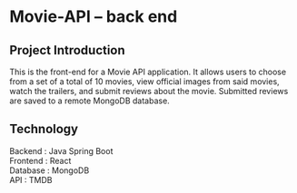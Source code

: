 # Movie-API – back end


## Project Introduction
This is the front-end for a Movie API application. It allows users to choose from a set of a total of 10 movies, view official images from said movies, watch the trailers, and submit reviews about the movie. Submitted reviews are saved to a remote MongoDB database.

## Technology
Backend  : Java Spring Boot
<br>
Frontend : React
<br>
Database : MongoDB
<br>
API      : TMDB
